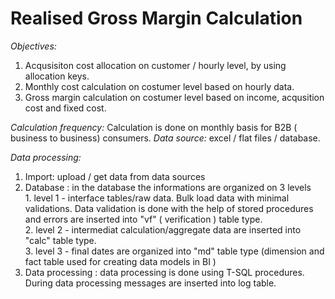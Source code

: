 # **Realised Gross Margin Calculation**

*Objectives:*
1. Acqusisiton cost allocation on customer / hourly level, by using allocation keys. 
2. Monthly cost calculation on costumer level based on hourly data. 
3. Gross margin calculation on costumer level based on income, acqusition cost and fixed cost. 

*Calculation frequency:* Calculation is done on monthly basis for B2B ( business to business) consumers. 
*Data source:* excel / flat files / database.

*Data processing:*
1. Import: upload / get data from data sources
2. Database : in the database the informations are organized on 3 levels\
          1. level 1 - interface tables/raw data. Bulk load data with minimal validations. Data validation is done with the help of stored procedures and errors are inserted into "vf" ( verification ) table type.\
          2. level 2 - intermediat calculation/aggregate data  are inserted into "calc" table type.\
          3. level 3 - final dates are organized into "md" table type (dimension and fact table used for creating data models in BI )
3. Data processing : data processing is done using T-SQL procedures. During data processing messages are inserted into log table.

